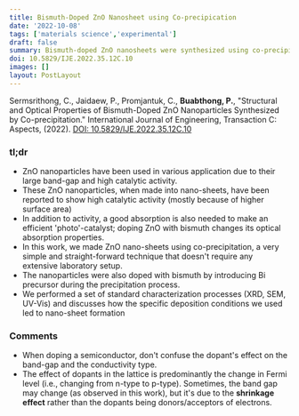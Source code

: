 ```yaml
---
title: Bismuth-Doped ZnO Nanosheet using Co-precipication
date: '2022-10-08'
tags: ['materials science','experimental']
draft: false
summary: Bismuth-doped ZnO nanosheets were synthesized using co-precipitation. We performed the standard characterization techniques, then discussed the deposition conditions and their effects on the morphology.
doi: 10.5829/IJE.2022.35.12C.10
images: []
layout: PostLayout
---
```


Sermsrithong, C., Jaidaew, P., Promjantuk, C., **Buabthong, P.**, "Structural and Optical Properties of Bismuth-Doped ZnO Nanoparticles Synthesized by Co-precipitation." International Journal of Engineering, Transaction C: Aspects, (2022). [DOI: 10.5829/IJE.2022.35.12C.10](https://doi.org/10.5829/IJE.2022.35.12C.10)

### tl;dr
- ZnO nanoparticles have been used in various application due to their large band-gap and high catalytic activity.
- These ZnO nanoparticles, when made into nano-sheets, have been reported to show high catalytic activity (mostly because of higher surface area)
- In addition to activity, a good absorption is also needed to make an efficient 'photo'-catalyst; doping ZnO with bismuth changes its optical absorption properties. 
- In this work, we made ZnO nano-sheets using co-precipitation, a very simple and straight-forward technique that doesn't require any extensive laboratory setup. 
- The nanoparticles were also doped with bismuth by introducing Bi precursor during the precipitation process. 
- We performed a set of standard characterization processes (XRD, SEM, UV-Vis) and discusses how the specific deposition conditions we used led to nano-sheet formation

### Comments
- When doping a semiconductor, don't confuse the dopant's effect on the band-gap and the conductivity type. 
- The effect of dopants in the lattice is predominantly the change in Fermi level (i.e., changing from n-type to p-type). Sometimes, the band gap may change (as observed in this work), but it's due to the **shrinkage effect** rather than the dopants being donors/acceptors of electrons. 